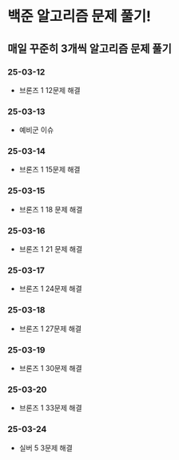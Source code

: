 # 백준 알고리즘 문제 풀기!

## 매일 꾸준히 3개씩 알고리즘 문제 풀기

### 25-03-12

- 브론즈 1 12문제 해결

### 25-03-13
- 예비군 이슈

### 25-03-14
- 브론즈 1 15문제 해결

### 25-03-15
- 브론즈 1 18 문제 해결

### 25-03-16
- 브론즈 1 21 문제 해결

### 25-03-17
- 브론즈 1 24문제 해결

### 25-03-18
- 브론즈 1 27문제 해결

### 25-03-19
- 브론즈 1 30문제 해결

### 25-03-20
- 브론즈 1 33문제 해결

### 25-03-24
- 실버 5 3문제 해결